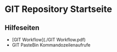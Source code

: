 
GIT Repository Startseite
==========================

Hilfeseiten
------------

* [GIT Workflow](./GIT Workflow.pdf)
* GIT PasteBin Kommandozeilenaufrufe
